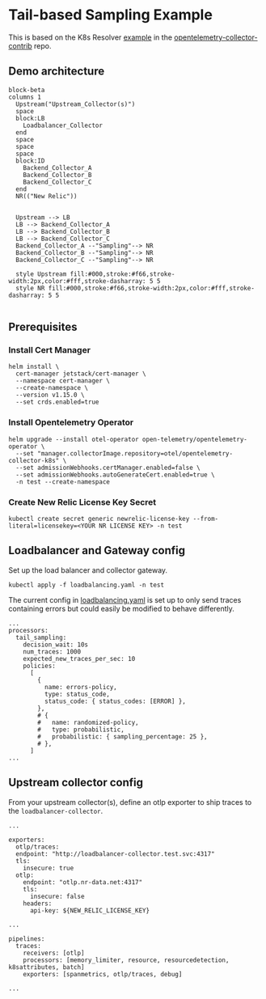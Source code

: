 # Tail-based Sampling Example

This is based on the K8s Resolver [example](https://github.com/open-telemetry/opentelemetry-collector-contrib/blob/main/exporter/loadbalancingexporter/example/k8s-resolver/README.md) in the [opentelemetry-collector-contrib](https://github.com/open-telemetry/opentelemetry-collector-contrib) repo.

## Demo architecture

```mermaid
block-beta
columns 1
  Upstream("Upstream_Collector(s)")
  space
  block:LB
    Loadbalancer_Collector
  end
  space
  space
  space
  block:ID
    Backend_Collector_A
    Backend_Collector_B
    Backend_Collector_C
  end
  NR(("New Relic"))

  
  Upstream --> LB
  LB --> Backend_Collector_A
  LB --> Backend_Collector_B
  LB --> Backend_Collector_C
  Backend_Collector_A --"Sampling"--> NR
  Backend_Collector_B --"Sampling"--> NR
  Backend_Collector_C --"Sampling"--> NR

  style Upstream fill:#000,stroke:#f66,stroke-width:2px,color:#fff,stroke-dasharray: 5 5
  style NR fill:#000,stroke:#f66,stroke-width:2px,color:#fff,stroke-dasharray: 5 5
  
```

## Prerequisites

### Install Cert Manager
```
helm install \
  cert-manager jetstack/cert-manager \
  --namespace cert-manager \
  --create-namespace \
  --version v1.15.0 \
  --set crds.enabled=true
```

### Install Opentelemetry Operator
```
helm upgrade --install otel-operator open-telemetry/opentelemetry-operator \
  --set "manager.collectorImage.repository=otel/opentelemetry-collector-k8s" \
  --set admissionWebhooks.certManager.enabled=false \
  --set admissionWebhooks.autoGenerateCert.enabled=true \
  -n test --create-namespace
```

### Create New Relic License Key Secret

```
kubectl create secret generic newrelic-license-key --from-literal=licensekey=<YOUR NR LICENSE KEY> -n test
```

## Loadbalancer and Gateway config

Set up the load balancer and collector gateway.

```
kubectl apply -f loadbalancing.yaml -n test
```

The current config in [loadbalancing.yaml](./loadbalancing.yaml) is set up to only send traces containing errors but could easily be modified to behave differently.

```
...
processors:
  tail_sampling:
    decision_wait: 10s
    num_traces: 1000
    expected_new_traces_per_sec: 10
    policies:
      [
        {
          name: errors-policy,
          type: status_code,
          status_code: { status_codes: [ERROR] },
        },
        # {
        #   name: randomized-policy,
        #   type: probabilistic,
        #   probabilistic: { sampling_percentage: 25 },
        # },
      ]
...
```

## Upstream collector config

From your upstream collector(s), define an otlp exporter to ship traces to the `loadbalancer-collector`.

```
...

exporters:
  otlp/traces:
  endpoint: "http://loadbalancer-collector.test.svc:4317"
  tls:
    insecure: true
  otlp:
    endpoint: "otlp.nr-data.net:4317"
    tls:
      insecure: false
    headers:
      api-key: ${NEW_RELIC_LICENSE_KEY}

...

pipelines:
  traces:
    receivers: [otlp]
    processors: [memory_limiter, resource, resourcedetection, k8sattributes, batch]
    exporters: [spanmetrics, otlp/traces, debug]

...
```